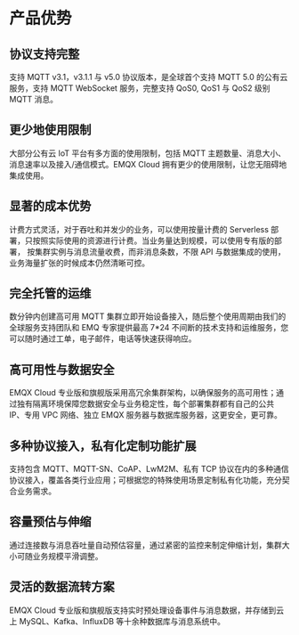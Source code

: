 # 产品优势

## 协议支持完整

支持 MQTT v3.1，v3.1.1 与 v5.0 协议版本，是全球首个支持 MQTT 5.0 的公有云服务，支持 MQTT WebSocket 服务，完整支持 QoS0, QoS1 与 QoS2 级别 MQTT 消息。

## 更少地使用限制

大部分公有云 IoT 平台有多方面的使用限制，包括 MQTT 主题数量、消息大小、消息速率以及接入/通信模式。EMQX Cloud 拥有更少的使用限制，让您无阻碍地集成使用。

## 显著的成本优势

计费方式灵活，对于吞吐和并发少的业务，可以使用按量计费的 Serverless 部署，只按照实际使用的资源进行计费。当业务量达到规模，可以使用专有版的部署，
按集群实例与消息流量收费，而非消息条数，不限 API 与数据集成的使用，业务海量扩张的时候成本仍然清晰可控。

## 完全托管的运维

数分钟内创建高可用 MQTT 集群立即开始设备接入，随后整个使用周期由我们的全球服务支持团队和 EMQ 专家提供最高 7*24 不间断的技术支持和运维服务，您可以随时通过工单，电子邮件，电话等快速获得响应。

## 高可用性与数据安全

EMQX Cloud 专业版和旗舰版采用高冗余集群架构，以确保服务的高可用性；通过独有隔离环境保障您数据安全与业务稳定性，每个部署集群都有自己的公共 IP、专用 VPC 网络、独立 EMQX 服务器与数据库服务器，这更安全，更可靠。

## 多种协议接入，私有化定制功能扩展

支持包含 MQTT、MQTT-SN、CoAP、LwM2M、私有 TCP 协议在内的多种通信协议接入，覆盖各类行业应用；可根据您的特殊使用场景定制私有化功能，充分契合业务需求。

## 容量预估与伸缩

通过连接数与消息吞吐量自动预估容量，通过紧密的监控来制定伸缩计划，集群大小可随业务规模平滑调整。

## 灵活的数据流转方案

EMQX Cloud 专业版和旗舰版支持实时预处理设备事件与消息数据，并存储到云上 MySQL、Kafka、InfluxDB 等十余种数据库与消息系统中。